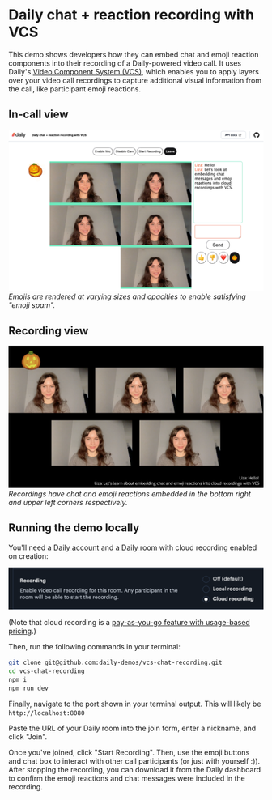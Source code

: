 # Daily chat + reaction recording with VCS

This demo shows developers how they can embed chat and emoji reaction components into their recording of a Daily-powered video call. It uses Daily's [Video Component System (VCS)](https://docs.daily.co/reference/vcs), which enables you to apply layers over your video call recordings to capture additional visual information from the call, like participant emoji reactions.

## In-call view
![In-call view featuring chat and reactions](screenshot-app.png)
*Emojis are rendered at varying sizes and opacities to enable satisfying "emoji spam".*

## Recording view
![Recording view featuring chat and reactions](screenshot-recording.png)
*Recordings have chat and emoji reactions embedded in the bottom right and upper left corners respectively.*


## Running the demo locally

You'll need a [Daily account](https://dashboard.daily.co/u/signup) and [a Daily room](https://dashboard.daily.co/rooms/create) with cloud recording enabled on creation:

![Option to enable cloud recording in the Daily room configuration](recording-enabled.png)

(Note that cloud recording is a [pay-as-you-go feature with usage-based pricing](https://www.daily.co/pricing/).)

Then, run the following commands in your terminal:

```bash
git clone git@github.com:daily-demos/vcs-chat-recording.git
cd vcs-chat-recording
npm i
npm run dev
```

Finally, navigate to the port shown in your terminal output. This will likely be `http://localhost:8080`

Paste the URL of your Daily room into the join form, enter a nickname, and click "Join".

Once you've joined, click "Start Recording". Then, use the emoji buttons and chat box to interact with other call participants (or just with yourself :)). After stopping the recording, you can download it from the Daily dashboard to confirm the emoji reactions and chat messages were included in the recording.